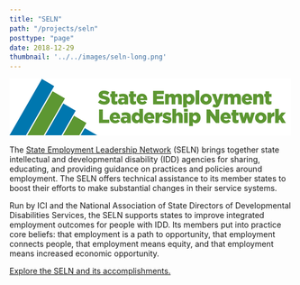 ```yaml
---
title: "SELN"
path: "/projects/seln"
posttype: "page"
date: 2018-12-29
thumbnail: '../../images/seln-long.png'
---
```


[![go to SELNhub.org](../../images/seln-long.png)](http://www.selnhub.org/home)

The [State Employment Leadership Network](http://www.selnhub.org/home) (SELN) brings together state intellectual and developmental disability (IDD) agencies for sharing, educating, and providing guidance on practices and policies around employment. The SELN offers technical assistance to its member states to boost their efforts to make substantial changes in their service systems.

Run by ICI and the National Association of State Directors of Developmental Disabilities Services, the SELN supports states to improve integrated employment outcomes for people with IDD. Its members put into practice core beliefs: that employment is a path to opportunity, that employment connects people, that employment means equity, and that employment means increased economic opportunity.

[Explore the SELN and its accomplishments.](http://www.selnhub.org/home)

